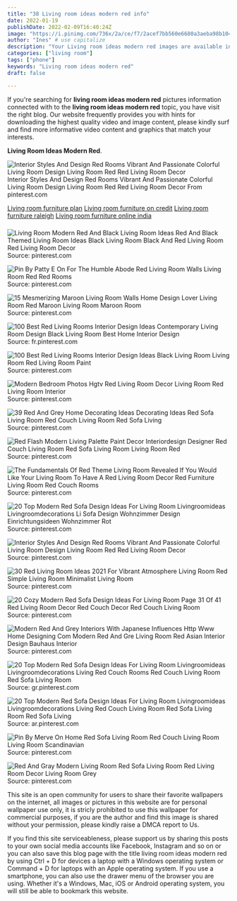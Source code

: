 ```yaml
---
title: "38 Living room ideas modern red info"
date: 2022-01-19
publishDate: 2022-02-09T16:40:24Z
image: "https://i.pinimg.com/736x/2a/ce/f7/2acef7bb560e6680a3aeba98b1045b67.jpg"
author: "Ines" # use capitalize
description: "Your Living room ideas modern red images are available in this site. Living room ideas modern red are a topic that is being searched for and liked by netizens today. You can Download the Living room ideas modern red files here. Find and Download all royalty-free vectors."
categories: ["living room"]
tags: ["phone"]
keywords: "Living room ideas modern red"
draft: false

---
```


If you're searching for **living room ideas modern red** pictures information connected with to the **living room ideas modern red** topic, you have visit the right  blog.  Our website frequently  provides you with  hints  for downloading  the highest  quality video and image  content, please kindly surf and find more informative video content and graphics  that match your interests.

**Living Room Ideas Modern Red**. 

![Interior Styles And Design Red Rooms Vibrant And Passionate Colorful Living Room Design Living Room Red Red Living Room Decor](https://i.pinimg.com/originals/6b/44/b1/6b44b179fcf8f8544f8ec5f0f0047c60.jpg "Interior Styles And Design Red Rooms Vibrant And Passionate Colorful Living Room Design Living Room Red Red Living Room Decor")
Interior Styles And Design Red Rooms Vibrant And Passionate Colorful Living Room Design Living Room Red Red Living Room Decor From pinterest.com

[Living room furniture plan](/living-room-furniture-plan/)
[Living room furniture on credit](/living-room-furniture-on-credit/)
[Living room furniture raleigh](/living-room-furniture-raleigh/)
[Living room furniture online india](/living-room-furniture-online-india/)



### 

 


![Living Room Modern Red And Black Living Room Ideas Red And Black Themed Living Room Ideas Black Living Room Black And Red Living Room Red Living Room Decor](https://i.pinimg.com/originals/f2/4a/2b/f24a2b26e14ed6d530c4084eba015c9d.jpg "Living Room Modern Red And Black Living Room Ideas Red And Black Themed Living Room Ideas Black Living Room Black And Red Living Room Red Living Room Decor")
Source: pinterest.com

 

![Pin By Patty E On For The Humble Abode Red Living Room Walls Living Room Red Red Rooms](https://i.pinimg.com/originals/d1/fb/57/d1fb57bd4a777b6b825b4119400ca051.jpg "Pin By Patty E On For The Humble Abode Red Living Room Walls Living Room Red Red Rooms")
Source: pinterest.com

 

![15 Mesmerizing Maroon Living Room Walls Home Design Lover Living Room Red Maroon Living Room Maroon Room](https://i.pinimg.com/originals/cc/8a/3b/cc8a3b52808104e4cc7f560b2336e989.jpg "15 Mesmerizing Maroon Living Room Walls Home Design Lover Living Room Red Maroon Living Room Maroon Room")
Source: pinterest.com

 

![100 Best Red Living Rooms Interior Design Ideas Contemporary Living Room Design Black Living Room Best Home Interior Design](https://i.pinimg.com/originals/03/0b/98/030b9852fa1745a9febae12cb6e96dde.jpg "100 Best Red Living Rooms Interior Design Ideas Contemporary Living Room Design Black Living Room Best Home Interior Design")
Source: fr.pinterest.com

 

![100 Best Red Living Rooms Interior Design Ideas Black Living Room Living Room Red Living Room Paint](https://i.pinimg.com/originals/4d/62/07/4d62072ad0e5f4ec7263a4dff96daf33.jpg "100 Best Red Living Rooms Interior Design Ideas Black Living Room Living Room Red Living Room Paint")
Source: pinterest.com

 

![Modern Bedroom Photos Hgtv Red Living Room Decor Living Room Red Living Room Interior](https://i.pinimg.com/originals/e4/71/25/e4712525a77ed423f5233bef73df8cdc.jpg "Modern Bedroom Photos Hgtv Red Living Room Decor Living Room Red Living Room Interior")
Source: pinterest.com

 

![39 Red And Grey Home Decorating Ideas Decorating Ideas Red Sofa Living Room Red Couch Living Room Red Sofa Living](https://i.pinimg.com/564x/99/d7/c8/99d7c85a01a96bab15f39c91818cacc0--red-living-rooms-modern-living-rooms.jpg "39 Red And Grey Home Decorating Ideas Decorating Ideas Red Sofa Living Room Red Couch Living Room Red Sofa Living")
Source: pinterest.com

 

![Red Flash Modern Living Palette Paint Decor Interiordesign Designer Red Couch Living Room Red Sofa Living Room Living Room Red](https://i.pinimg.com/originals/1d/43/d2/1d43d2e4d8d2e29785a182032b510098.jpg "Red Flash Modern Living Palette Paint Decor Interiordesign Designer Red Couch Living Room Red Sofa Living Room Living Room Red")
Source: pinterest.com

 

![The Fundamentals Of Red Theme Living Room Revealed If You Would Like Your Living Room To Have A Red Living Room Decor Red Furniture Living Room Red Couch Rooms](https://i.pinimg.com/564x/c1/2a/8e/c12a8e2a30c2f3f574ee65974dc16c7b.jpg "The Fundamentals Of Red Theme Living Room Revealed If You Would Like Your Living Room To Have A Red Living Room Decor Red Furniture Living Room Red Couch Rooms")
Source: pinterest.com

 

![20 Top Modern Red Sofa Design Ideas For Living Room Livingroomideas Livingroomdecorations Li Sofa Design Wohnzimmer Design Einrichtungsideen Wohnzimmer Rot](https://i.pinimg.com/originals/19/1b/31/191b3182431ac77c546d2ce8bb19e325.jpg "20 Top Modern Red Sofa Design Ideas For Living Room Livingroomideas Livingroomdecorations Li Sofa Design Wohnzimmer Design Einrichtungsideen Wohnzimmer Rot")
Source: pinterest.com

 

![Interior Styles And Design Red Rooms Vibrant And Passionate Colorful Living Room Design Living Room Red Red Living Room Decor](https://i.pinimg.com/originals/6b/44/b1/6b44b179fcf8f8544f8ec5f0f0047c60.jpg "Interior Styles And Design Red Rooms Vibrant And Passionate Colorful Living Room Design Living Room Red Red Living Room Decor")
Source: pinterest.com

 

![30 Red Living Room Ideas 2021 For Vibrant Atmosphere Living Room Red Simple Living Room Minimalist Living Room](https://i.pinimg.com/originals/d8/e9/d8/d8e9d897292b18eb2d87108805c67602.jpg "30 Red Living Room Ideas 2021 For Vibrant Atmosphere Living Room Red Simple Living Room Minimalist Living Room")
Source: pinterest.com

 

![20 Cozy Modern Red Sofa Design Ideas For Living Room Page 31 Of 41 Red Living Room Decor Red Couch Decor Red Couch Living Room](https://i.pinimg.com/originals/ac/b2/c4/acb2c4d0fc417b5a092a7b6bf577f6b7.jpg "20 Cozy Modern Red Sofa Design Ideas For Living Room Page 31 Of 41 Red Living Room Decor Red Couch Decor Red Couch Living Room")
Source: pinterest.com

 

![Modern Red And Grey Interiors With Japanese Influences Http Www Home Designing Com Modern Red And Gre Living Room Red Asian Interior Design Bauhaus Interior](https://i.pinimg.com/736x/7d/7d/9c/7d7d9c7970e2843ac4465ebe3bfcc6e5.jpg "Modern Red And Grey Interiors With Japanese Influences Http Www Home Designing Com Modern Red And Gre Living Room Red Asian Interior Design Bauhaus Interior")
Source: pinterest.com

 

![20 Top Modern Red Sofa Design Ideas For Living Room Livingroomideas Livingroomdecorations Living Red Couch Rooms Red Couch Living Room Red Sofa Living Room](https://i.pinimg.com/originals/ca/16/d4/ca16d409cb822a1b84ca133827058b07.jpg "20 Top Modern Red Sofa Design Ideas For Living Room Livingroomideas Livingroomdecorations Living Red Couch Rooms Red Couch Living Room Red Sofa Living Room")
Source: gr.pinterest.com

 

![20 Top Modern Red Sofa Design Ideas For Living Room Livingroomideas Livingroomdecorations Living Red Couch Living Room Red Sofa Living Room Red Sofa Living](https://i.pinimg.com/originals/a6/99/57/a699578f2e695fdfacd6ea0f415a66fe.jpg "20 Top Modern Red Sofa Design Ideas For Living Room Livingroomideas Livingroomdecorations Living Red Couch Living Room Red Sofa Living Room Red Sofa Living")
Source: ar.pinterest.com

 

![Pin By Merve On Home Red Sofa Living Room Red Couch Living Room Living Room Scandinavian](https://i.pinimg.com/originals/13/b7/d2/13b7d234f547d7d8da7bbb973dbaff46.jpg "Pin By Merve On Home Red Sofa Living Room Red Couch Living Room Living Room Scandinavian")
Source: pinterest.com

 

![Red And Gray Modern Living Room Red Sofa Living Room Red Living Room Decor Living Room Grey](https://i.pinimg.com/736x/2a/ce/f7/2acef7bb560e6680a3aeba98b1045b67.jpg "Red And Gray Modern Living Room Red Sofa Living Room Red Living Room Decor Living Room Grey")
Source: pinterest.com

 

This site is an open community for users to share their favorite wallpapers on the internet, all images or pictures in this website are for personal wallpaper use only, it is stricly prohibited to use this wallpaper for commercial purposes, if you are the author and find this image is shared without your permission, please kindly raise a DMCA report to Us.

If you find this site serviceableness, please support us by sharing this posts to your own social media accounts like Facebook, Instagram and so on or you can also save this blog page with the title living room ideas modern red by using Ctrl + D for devices a laptop with a Windows operating system or Command + D for laptops with an Apple operating system. If you use a smartphone, you can also use the drawer menu of the browser you are using. Whether it's a Windows, Mac, iOS or Android operating system, you will still be able to bookmark this website.
